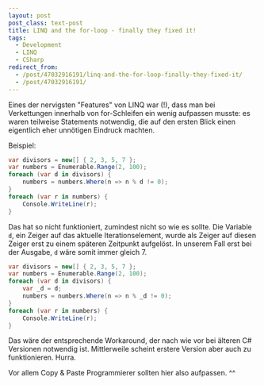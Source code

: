 ```yaml
---
layout: post
post_class: text-post
title: LINQ and the for-loop - finally they fixed it!
tags:
  - Development
  - LINQ
  - CSharp
redirect_from:
  - /post/47032916191/linq-and-the-for-loop-finally-they-fixed-it/
  - /post/47032916191/
---
```

Eines der nervigsten "Features" von LINQ war (!), dass man bei Verkettungen innerhalb von for-Schleifen ein wenig aufpassen musste: es waren teilweise Statements notwendig, die auf den ersten Blick einen eigentlich eher unnötigen Eindruck machten.

Beispiel:

```csharp
var divisors = new[] { 2, 3, 5, 7 };
var numbers = Enumerable.Range(2, 100);
foreach (var d in divisors) {
    numbers = numbers.Where(n => n % d != 0);
}
foreach (var r in numbers) {
    Console.WriteLine(r);
}
```

Das hat so nicht funktioniert, zumindest nicht so wie es sollte. Die Variable `d`, ein Zeiger auf das aktuelle Iterationselement, wurde als Zeiger auf diesen Zeiger erst zu einem späteren Zeitpunkt aufgelöst. In unserem Fall erst bei der Ausgabe, `d` wäre somit immer gleich 7.

```csharp
var divisors = new[] { 2, 3, 5, 7 };
var numbers = Enumerable.Range(2, 100);
foreach (var d in divisors) {
    var _d = d;
    numbers = numbers.Where(n => n % _d != 0);
}
foreach (var r in numbers) {
    Console.WriteLine(r);
}
```

Das wäre der entsprechende Workaround, der nach wie vor bei älteren C# Versionen notwendig ist. Mittlerweile scheint erstere Version aber auch zu funktionieren. Hurra.

Vor allem Copy & Paste Programmierer sollten hier also aufpassen. ^^
